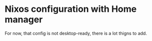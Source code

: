 # Nixos configuration with Home manager
For now, that config is not desktop-ready, there is a lot thigns to add.
